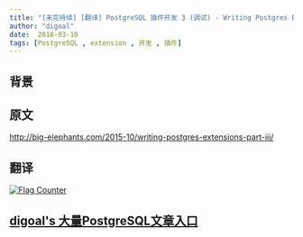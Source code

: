 ```yaml
---
title: "[未完待续] [翻译] PostgreSQL 插件开发 3 (调试) - Writing Postgres Extensions - Debugging"
author: "digoal"
date:  2018-03-10
tags: [PostgreSQL , extension , 开发 , 插件]
---
```

## 背景   

## 原文
http://big-elephants.com/2015-10/writing-postgres-extensions-part-iii/

## 翻译 

  
<a rel="nofollow" href="http://info.flagcounter.com/h9V1"  ><img src="http://s03.flagcounter.com/count/h9V1/bg_FFFFFF/txt_000000/border_CCCCCC/columns_2/maxflags_12/viewers_0/labels_0/pageviews_0/flags_0/"  alt="Flag Counter"  border="0"  ></a>  
  
  
  
  
  
  
## [digoal's 大量PostgreSQL文章入口](https://github.com/digoal/blog/blob/master/README.md "22709685feb7cab07d30f30387f0a9ae")
  
